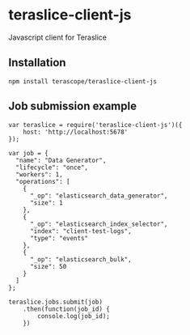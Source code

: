 # teraslice-client-js
Javascript client for Teraslice

## Installation

```
npm install terascope/teraslice-client-js
```

## Job submission example

```
var teraslice = require('teraslice-client-js')({
    host: 'http://localhost:5678'
});

var job = {
  "name": "Data Generator",
  "lifecycle": "once",
  "workers": 1,
  "operations": [
    {
      "_op": "elasticsearch_data_generator",
      "size": 1
    },
    {
      "_op": "elasticsearch_index_selector",
      "index": "client-test-logs",
      "type": "events"
    },
    {
      "_op": "elasticsearch_bulk",
      "size": 50
    }
  ]
};

teraslice.jobs.submit(job)
    .then(function(job_id) {
        console.log(job_id);
    })
```